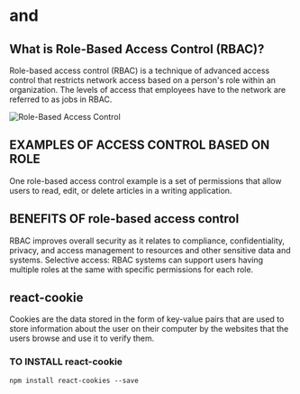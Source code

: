 # <Login /> and <Auth /> 

## What is Role-Based Access Control (RBAC)?
Role-based access control (RBAC) is a technique of advanced access control that restricts network access based on a person's role within an organization. The levels of access that employees have to the network are referred to as jobs in RBAC.

![Role-Based Access Control](https://www.dnsstuff.com/wp-content/uploads/2019/10/role-based-access-control.jpg)

## EXAMPLES OF ACCESS CONTROL BASED ON ROLE
One role-based access control example is a set of permissions that allow users to read, edit, or delete articles in a writing application.

## BENEFITS OF role-based access control
RBAC improves overall security as it relates to compliance, confidentiality, privacy, and access management to resources and other sensitive data and systems. Selective access: RBAC systems can support users having multiple roles at the same with specific permissions for each role.

## react-cookie
Cookies are the data stored in the form of key-value pairs that are used to store information about the user on their computer by the websites that the users browse and use it to verify them.


### TO INSTALL react-cookie
`npm install react-cookies --save`